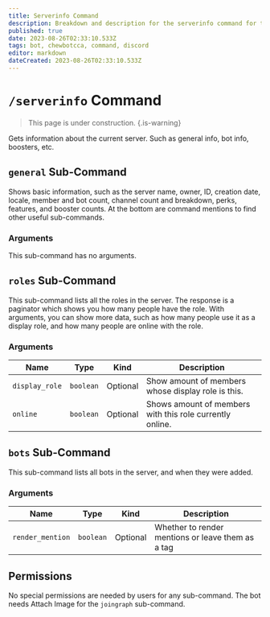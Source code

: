 ```yaml
---
title: Serverinfo Command
description: Breakdown and description for the serverinfo command for the Chewbotcca Discord bot
published: true
date: 2023-08-26T02:33:10.533Z
tags: bot, chewbotcca, command, discord
editor: markdown
dateCreated: 2023-08-26T02:33:10.533Z
---
```


# `/serverinfo` Command

> This page is under construction.
{.is-warning}


Gets information about the current server. Such as general info, bot info, boosters, etc.

## `general` Sub-Command

Shows basic information, such as the server name, owner, ID, creation date, locale, member and bot count, channel count and breakdown, perks, features, and booster counts. At the bottom are command mentions to find other useful sub-commands.

### Arguments

This sub-command has no arguments.

## `roles` Sub-Command

This sub-command lists all the roles in the server. The response is a paginator which shows you how many people have the role. With arguments, you can show more data, such as how many people use it as a display role, and how many people are online with the role.

### Arguments

| Name | Type | Kind | Description |
|------|------|------|-------------|
| `display_role` | `boolean` | Optional | Show amount of members whose display role is this.
| `online` | `boolean` | Optional | Shows amount of members with this role currently online. |

## `bots` Sub-Command

This sub-command lists all bots in the server, and when they were added.

### Arguments

| Name | Type | Kind | Description |
|------|------|------|-------------|
| `render_mention` | `boolean` | Optional | Whether to render mentions or leave them as a tag |

## Permissions

No special permissions are needed by users for any sub-command. The bot needs Attach Image for the `joingraph` sub-command.